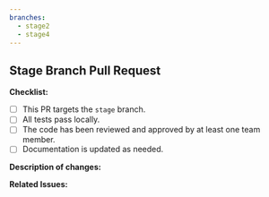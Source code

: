 ```yaml
---
branches:
  - stage2
  - stage4
---
```


## Stage Branch Pull Request

**Checklist:**
- [ ] This PR targets the `stage` branch.
- [ ] All tests pass locally.
- [ ] The code has been reviewed and approved by at least one team member.
- [ ] Documentation is updated as needed.

**Description of changes:**

<!-- Please describe your changes here. -->

**Related Issues:**

<!-- List any related issues or tickets. -->